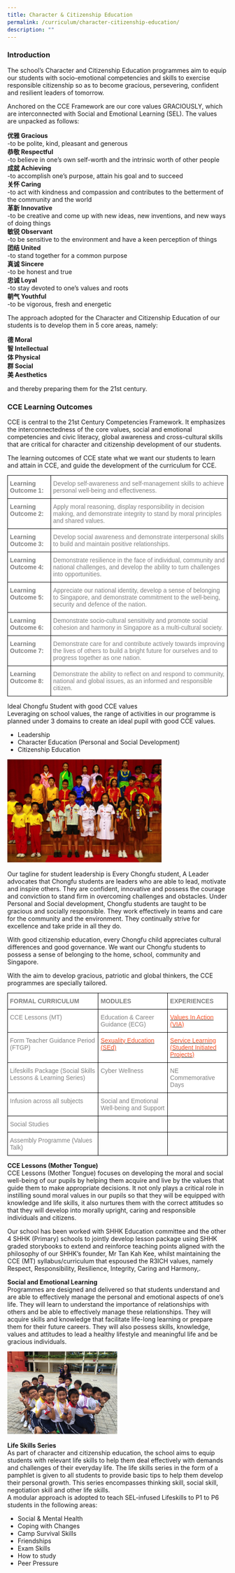 ```yaml
---
title: Character & Citizenship Education
permalink: /curriculum/character-citizenship-education/
description: ""
---
```

### Introduction

The school’s Character and Citizenship Education programmes aim to equip our students with socio-emotional competencies and skills to exercise responsible citizenship so as to become gracious, persevering, confident and resilient leaders of tomorrow.

Anchored on the CCE Framework are our core values GRACIOUSLY, which are interconnected with Social and Emotional Learning (SEL). The values are unpacked as follows:

**优雅 Gracious**  
\-to be polite, kind, pleasant and generous  
**恭敬 Respectful**  
\-to believe in one’s own self-worth and the intrinsic worth of other people  
**成就 Achieving**  
\-to accomplish one’s purpose, attain his goal and to succeed  
**关怀 Caring**  
\-to act with kindness and compassion and contributes to the betterment of the community and the world  
**革新 Innovative**  
\-to be creative and come up with new ideas, new inventions, and new ways of doing things  
**敏锐 Observant**  
\-to be sensitive to the environment and have a keen perception of things  
**团结 United**  
\-to stand together for a common purpose  
**真诚 Sincere**  
\-to be honest and true  
**忠诚 Loyal**  
\-to stay devoted to one’s values and roots  
**朝气 Youthful**  
\-to be vigorous, fresh and energetic

The approach adopted for the Character and Citizenship Education of our students is to develop them in 5 core areas, namely:

**德 Moral** <br>**智 Intellectual** <br> 
**体 Physical** <br>
**群 Social** <br> **美 Aesthetics**

and thereby preparing them for the 21st century.

### CCE Learning Outcomes

CCE is central to the 21st Century Competencies Framework. It emphasizes the interconnectedness of the core values, social and emotional competencies and civic literacy, global awareness and cross-cultural skills that are critical for character and citizenship development of our students.

The learning outcomes of CCE state what we want our students to learn and attain in CCE, and guide the development of the curriculum for CCE.

<style type="text/css">
.tg  {border-collapse:collapse;border-spacing:0;}
.tg td{border-color:black;border-style:solid;border-width:1px;font-family:Arial, sans-serif;font-size:14px;
  overflow:hidden;padding:10px 5px;word-break:normal;}
.tg th{border-color:black;border-style:solid;border-width:1px;font-family:Arial, sans-serif;font-size:14px;
  font-weight:normal;overflow:hidden;padding:10px 5px;word-break:normal;}
.tg .tg-soxn{background-color:#FFF;color:#808080;font-weight:bold;text-align:left;vertical-align:top}
.tg .tg-lm9i{background-color:#FFF;color:#808080;text-align:left;vertical-align:top}
</style>
<table class="tg">
<thead>
  <tr>
    <th class="tg-soxn"><span style="font-weight:bold">Learning Outcome 1:</span></th>
    <th class="tg-lm9i">Develop self-awareness and self-management skills to achieve personal well-being and effectiveness.</th>
  </tr>
</thead>
<tbody>
  <tr>
    <td class="tg-soxn"><span style="font-weight:bold">Learning Outcome 2:</span></td>
    <td class="tg-lm9i">Apply moral reasoning, display responsibility in decision making, and demonstrate integrity to stand by moral principles and shared values.</td>
  </tr>
  <tr>
    <td class="tg-soxn"><span style="font-weight:bold">Learning Outcome 3:</span></td>
    <td class="tg-lm9i">Develop social awareness and demonstrate interpersonal skills to build and maintain positive relationships.</td>
  </tr>
  <tr>
    <td class="tg-soxn"><span style="font-weight:bold">Learning Outcome 4:</span></td>
    <td class="tg-lm9i">Demonstrate resilience in the face of individual, community and national challenges, and develop the ability to turn challenges into opportunities.</td>
  </tr>
  <tr>
    <td class="tg-soxn"><span style="font-weight:bold">Learning Outcome 5:</span></td>
    <td class="tg-lm9i">Appreciate our national identity, develop a sense of belonging to Singapore, and demonstrate commitment to the well-being, security and defence of the nation.</td>
  </tr>
  <tr>
    <td class="tg-soxn"><span style="font-weight:bold">Learning Outcome 6:</span></td>
    <td class="tg-lm9i">Demonstrate socio-cultural sensitivity and promote social cohesion and harmony in Singapore as a multi-cultural society.</td>
  </tr>
  <tr>
    <td class="tg-soxn"><span style="font-weight:bold">Learning Outcome 7:</span></td>
    <td class="tg-lm9i">Demonstrate care for and contribute actively towards improving the lives of others to build a bright future for ourselves and to progress together as one nation.</td>
  </tr>
  <tr>
    <td class="tg-soxn"><span style="font-weight:bold">Learning Outcome 8:</span></td>
    <td class="tg-lm9i">Demonstrate the ability to reflect on and respond to community, national and global issues, as an informed and responsible citizen.</td>
  </tr>
</tbody>
</table>

Ideal Chongfu Student with good CCE values  
Leveraging on school values, the range of activities in our programme is planned under 3 domains to create an ideal pupil with good CCE values.  
* Leadership  
* Character Education (Personal and Social Development) 
* Citizenship Education

<img src="/images/cce1.png" 
     style="width:70%">
		 
Our tagline for student leadership is Every Chongfu student, A Leader advocates that Chongfu students are leaders who are able to lead, motivate and inspire others. They are confident, innovative and possess the courage and conviction to stand firm in overcoming challenges and obstacles. Under Personal and Social development, Chongfu students are taught to be gracious and socially responsible. They work effectively in teams and care for the community and the environment. They continually strive for excellence and take pride in all they do.

With good citizenship education, every Chongfu child appreciates cultural differences and good governance. We want our Chongfu students to possess a sense of belonging to the home, school, community and Singapore.

With the aim to develop gracious, patriotic and global thinkers, the CCE programmes are specially tailored.

<style type="text/css">
.tg  {border-collapse:collapse;border-spacing:0;}
.tg td{border-color:black;border-style:solid;border-width:1px;font-family:Arial, sans-serif;font-size:14px;
  overflow:hidden;padding:10px 5px;word-break:normal;}
.tg th{border-color:black;border-style:solid;border-width:1px;font-family:Arial, sans-serif;font-size:14px;
  font-weight:normal;overflow:hidden;padding:10px 5px;word-break:normal;}
.tg .tg-soxn{background-color:#FFF;color:#808080;font-weight:bold;text-align:left;vertical-align:top}
.tg .tg-lm9i{background-color:#FFF;color:#808080;text-align:left;vertical-align:top}
.tg .tg-zrb3{background-color:#FFF;color:#F85125;text-align:left;vertical-align:top}
.tg .tg-0lax{text-align:left;vertical-align:top}
</style>
<table class="tg">
<thead>
  <tr>
    <th class="tg-soxn"><span style="font-weight:bold">FORMAL CURRICULUM</span></th>
    <th class="tg-soxn"><span style="font-weight:bold">MODULES</span></th>
    <th class="tg-soxn"><span style="font-weight:bold">EXPERIENCES</span></th>
  </tr>
</thead>
<tbody>
  <tr>
    <td class="tg-lm9i">CCE Lessons (MT)</td>
    <td class="tg-lm9i">Education &amp; Career Guidance (ECG)</td>
    <td class="tg-zrb3"><a href="https://chongfu.moe.edu.sg/community-involvement-programme-cip-service-learning/"><span style="text-decoration:none;color:#F85125;background-color:transparent">Values In Action (VIA)</span></a></td>
  </tr>
  <tr>
    <td class="tg-lm9i">Form Teacher Guidance Period (FTGP)</td>
    <td class="tg-zrb3"><a href="https://chongfu.moe.edu.sg/curriculum/character-citizenship-education/sexuality-education/"><span style="text-decoration:none;color:#F85125;background-color:transparent">Sexuality Education (SEd)</span></a></td>
    <td class="tg-zrb3"><a href="https://chongfu.moe.edu.sg/community-involvement-programme-cip-service-learning/"><span style="text-decoration:none;color:#F85125;background-color:transparent">Service Learning</span></a><br><a href="https://chongfu.moe.edu.sg/community-involvement-programme-cip-service-learning/"><span style="text-decoration:none;color:#F85125;background-color:transparent">(Student Initiated Projects)</span></a></td>
  </tr>
  <tr>
    <td class="tg-lm9i">Lifeskills Package (Social Skills Lessons &amp; Learning Series)</td>
    <td class="tg-lm9i">Cyber Wellness</td>
    <td class="tg-lm9i">NE Commemorative Days</td>
  </tr>
  <tr>
    <td class="tg-lm9i">Infusion across all subjects</td>
    <td class="tg-lm9i">Social and Emotional Well-being and Support</td>
    <td class="tg-lm9i"></td>
  </tr>
  <tr>
    <td class="tg-lm9i">Social Studies</td>
    <td class="tg-lm9i"></td>
    <td class="tg-lm9i"></td>
  </tr>
  <tr>
    <td class="tg-lm9i"> Assembly Programme (Values Talk)</td>
    <td class="tg-0lax"></td>
    <td class="tg-0lax"></td>
  </tr>
</tbody>
</table>

**CCE Lessons (Mother Tongue)**<br>
CCE Lessons (Mother Tongue) focuses on developing the moral and social well-being of our pupils by helping them acquire and live by the values that guide them to make appropriate decisions. It not only plays a critical role in instilling sound moral values in our pupils so that they will be equipped with knowledge and life skills, it also nurtures them with the correct attitudes so that they will develop into morally upright, caring and responsible individuals and citizens.

Our school has been worked with SHHK Education committee and the other 4 SHHK (Primary) schools to jointly develop lesson package using SHHK graded storybooks to extend and reinforce teaching points aligned with the philosophy of our SHHK’s founder, Mr Tan Kah Kee, whilst maintaining the CCE (MT) syllabus/curriculum that espoused the R3ICH values, namely Respect, Responsibility, Resilience, Integrity, Caring and Harmony,.

**Social and Emotional Learning**<br> 
Programmes are designed and delivered so that students understand and are able to effectively manage the personal and emotional aspects of one’s life. They will learn to understand the importance of relationships with others and be able to effectively manage these relationships. They will acquire skills and knowledge that facilitate life-long learning or prepare them for their future careers. They will also possess skills, knowledge, values and attitudes to lead a healthy lifestyle and meaningful life and be gracious individuals.


<img src="/images/cce2.png" 
     style="width:50%">
		 
**Life Skills Series**<br>
As part of character and citizenship education, the school aims to equip students with relevant life skills to help them deal effectively with demands and challenges of their everyday life. The life skills series in the form of a pamphlet is given to all students to provide basic tips to help them develop their personal growth. This series encompasses thinking skill, social skill, negotiation skill and other life skills.  
A modular approach is adopted to teach SEL-infused Lifeskills to P1 to P6 students in the following areas:

* Social & Mental Health  
* Coping with Changes  
* Camp Survival Skills  
* Friendships  
* Exam Skills  
* How to study  
* Peer Pressure